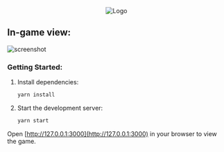 <div align="center">
  <img src="public/img/reactjs_card_game_logo.png" alt="Logo">
</div>

## In-game view:
![screenshot](screenshot.png)

### Getting Started:

1. Install dependencies:  
   ```bash
   yarn install
   ```
2. Start the development server:  
   ```bash
   yarn start
   ```

Open [http://127.0.0.1:3000](http://127.0.0.1:3000) in your browser to view the game.
